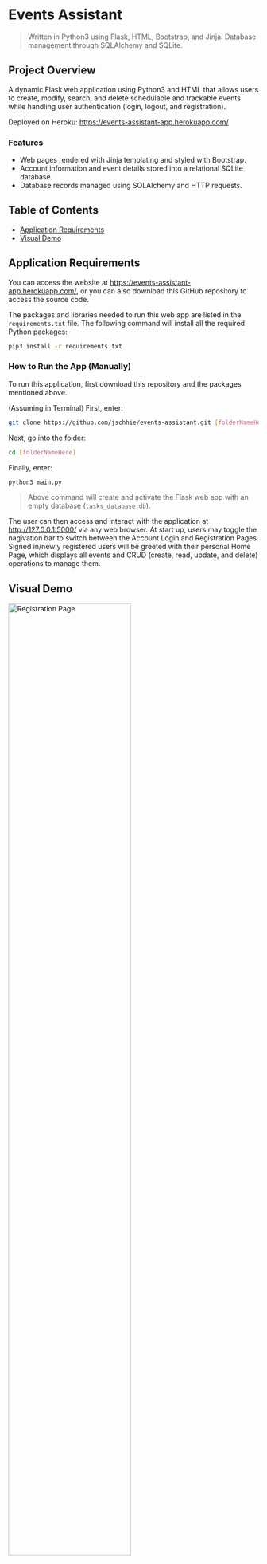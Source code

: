 # Events Assistant
> Written in Python3 using Flask, HTML, Bootstrap, and Jinja. Database management through SQLAlchemy and SQLite.

## Project Overview
A dynamic Flask web application using Python3 and HTML that allows users to create, modify, search, and delete schedulable and trackable events while handling user authentication (login, logout, and registration). 

Deployed on Heroku: https://events-assistant-app.herokuapp.com/

### Features
* Web pages rendered with Jinja templating and styled with Bootstrap.
* Account information and event details stored into a relational SQLite database.
* Database records managed using SQLAlchemy and HTTP requests.

## Table of Contents
* [Application Requirements](https://github.com/jschhie/Events-Assistant/#application-requirements)
* [Visual Demo](https://github.com/jschhie/Events-Assistant/#visual-demo)


## Application Requirements
You can access the website at https://events-assistant-app.herokuapp.com/, or you can also download this GitHub repository to access the source code.

The packages and libraries needed to run this web app are listed in the ```requirements.txt``` file. 
The following command will install all the required Python packages:
```bash
pip3 install -r requirements.txt
```

### How to Run the App (Manually)
To run this application, first download this repository and the packages mentioned above.

(Assuming in Terminal) First, enter:
```bash 
git clone https://github.com/jschhie/events-assistant.git [folderNameHere]
```

Next, go into the folder: 
```bash 
cd [folderNameHere]
```

Finally, enter:
```bash
python3 main.py
```

> Above command will create and activate the Flask web app with an empty database (```tasks_database.db```). 

The user can then access and interact with the application at http://127.0.0.1:5000/ via any web browser. 
At start up, users may toggle the nagivation bar to switch between the Account Login and Registration Pages. Signed in/newly registered users will be greeted with their personal Home Page, which displays all events and CRUD (create, read, update, and delete) operations to manage them.

## Visual Demo
<img src="https://github.com/jschhie/Events-Assistant/blob/master/demos/Register.png" alt="Registration Page" style="width:70%">

<img src="https://github.com/jschhie/Events-Assistant/blob/master/demos/Login.png" alt="Login Page" style="width:70%">

<img src="https://github.com/jschhie/Events-Assistant/blob/master/demos/Home%20Search.png" alt="Home Page with tasks" style="width:70%">

<img src="https://github.com/jschhie/Events-Assistant/blob/master/demos/Create.png" alt="Create Event" style="width:70%">

<img src="https://github.com/jschhie/Events-Assistant/blob/master/demos/Update.png" alt="Update Events" style="width:70%">
